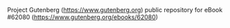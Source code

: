 Project Gutenberg (https://www.gutenberg.org) public repository for eBook #62080 (https://www.gutenberg.org/ebooks/62080)
